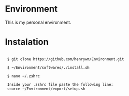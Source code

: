 # Environment
This is my personal environment.

# Instalation

```

 $ git clone https://github.com/henrywm/Environment.git
 
 $ ~/Environment/softwares/./install.sh
 
 $ nano ~/.zshrc
 
 Inside your .zshrc file paste the following line:
 source ~/Environment/export/setup.sh
 
```
